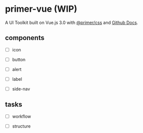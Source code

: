 # primer-vue (WIP)

A UI Toolkit built on Vue.js 3.0 with [@primer/css](https://primer.style/) and [Github Docs](https://docs.github.com/).


## components

- [ ] icon
- [ ] button
- [ ] alert
- [ ] label
- [ ] side-nav


## tasks

- [ ] workflow
- [ ] structure

